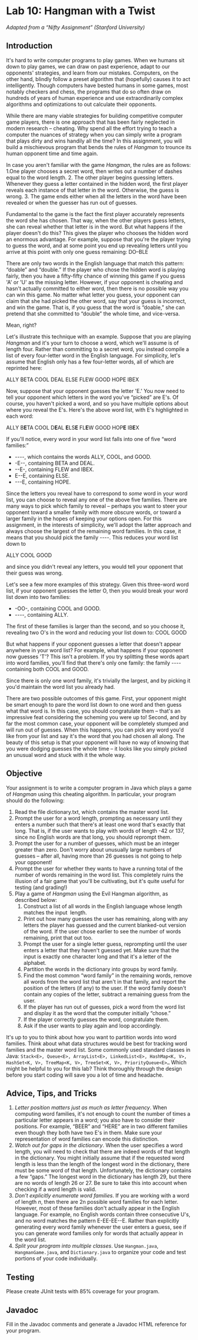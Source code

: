 # Lab 10: Hangman with a Twist
*Adapted from a “Nifty Assignment” (Stanford University)*

## Introduction
It's hard to write computer programs to play games. When we humans sit down to play games, we can draw on past experience, adapt to our opponents' strategies, and learn from our mistakes. Computers, on the other hand, blindly follow a preset algorithm that (hopefully) causes it to act intelligently. Though computers have bested humans in some games, most notably checkers and chess, the programs that do so often draw on hundreds of years of human experience and use extraordinarily complex algorithms and optimizations to out calculate their opponents.

While there are many viable strategies for building competitive computer game players, there is one approach that has been fairly neglected in modern research – cheating. Why spend all the effort trying to teach a computer the nuances of strategy when you can simply write a program that plays dirty and wins handily all the time? In this assignment, you will build a mischievous program that bends the rules of _Hangman_ to trounce its human opponent time and time again.

In case you aren't familiar with the game _Hangman_, the rules are as follows:
1.One player chooses a secret word, then writes out a number of dashes equal to the word length.
2.  The other player begins guessing letters. Whenever they guess a letter contained in the hidden word, the first player reveals each instance of that letter in the word. Otherwise, the guess is wrong.
3.  The game ends either when all the letters in the word have been revealed or when the guesser has run out of guesses.

Fundamental to the game is the fact the first player accurately represents the word she has chosen. That way, when the other players guess letters, she can reveal whether that letter is in the word. But what happens if the player doesn't do this? This gives the player who chooses the hidden word an enormous advantage. For example, suppose that you're the player trying to guess the word, and at some point you end up revealing letters until you arrive at this point with only one guess remaining:       DO–BLE

There are only two words in the English language that match this pattern: “doable” and “double.” If the player who chose the hidden word is playing fairly, then you have a fifty-fifty chance of winning this game if you guess 'A' or 'U' as the missing letter. However, if your opponent is cheating and hasn't actually committed to either word, then there is no possible way you can win this game. No matter what letter you guess, your opponent can claim that she had picked the other word, say that your guess is incorrect, and win the game. That is, if you guess that the word is “doable,” she can pretend that she committed to “double” the whole time, and vice-versa.

Mean, right?

Let's illustrate this technique with an example. Suppose that you are playing _Hangman_ and it's your turn to choose a word, which we'll assume is of length four. Rather than committing to a secret word, you instead compile a list of every four-letter word in the English language. For simplicity, let's assume that English only has a few four-letter words, all of which are reprinted here:

ALLY  BETA  COOL  DEAL  ELSE  FLEW  GOOD  HOPE  IBEX

Now, suppose that your opponent guesses the letter 'E.' You now need to tell your opponent which letters in the word you've “picked” are E's. Of course, you haven't picked a word, and so you have multiple options about where you reveal the E's. Here's the above word list, with E's highlighted in each word:

ALLY B**E**TA COOL D**E**AL **E**LS**E** FL**E**W GOOD HOP**E** IB**E**X

If you'll notice, every word in your word list falls into one of five “word families:”
- ----, which contains the words ALLY, COOL, and GOOD.
- -E--, containing BETA and DEAL.
- --E-, containing FLEW and IBEX.
- E--E, containing ELSE.
- ---E, containing HOPE.

Since the letters you reveal have to correspond to _some_ word in your word list, you can choose to reveal any one of the above five families. There are many ways to pick which family to reveal – perhaps you want to steer your opponent toward a smaller family with more obscure words, or toward a larger family in the hopes of keeping your options open. For this assignment, in the interests of simplicity, we'll adopt the latter approach and always choose the largest of the remaining word families. In this case, it means that you should pick the family ----. This reduces your word list down to

ALLY  COOL  GOOD

and since you didn't reveal any letters, you would tell your opponent that their guess was wrong.

Let's see a few more examples of this strategy. Given this three-word word list, if your opponent guesses the letter O, then you would break your word list down into two families:
- -OO-, containing COOL and GOOD.
- ----, containing ALLY.

The first of these families is larger than the second, and so you choose it, revealing two O's in the word and reducing your list down to:  COOL GOOD

But what happens if your opponent guesses a letter that doesn't appear anywhere in your word list? For example, what happens if your opponent now guesses 'T'? This isn't a problem. If you try splitting these words apart into word families, you'll find that there's only one family: the family ---- containing both COOL and GOOD.

Since there is only one word family, it's trivially the largest, and by picking it you'd maintain the word list you already had.

There are two possible outcomes of this game. First, your opponent might be smart enough to pare the word list down to one word and then guess what that word is. In this case, you should congratulate them – that's an impressive feat considering the scheming you were up to! Second, and by far the most common case, your opponent will be completely stumped and will run out of guesses. When this happens, you can pick any word you'd like from your list and say it's the word that you had chosen all along. The beauty of this setup is that your opponent will have no way of knowing that you were dodging guesses the whole time – it looks like you simply picked an unusual word and stuck with it the whole way.
## Objective
Your assignment is to write a computer program in Java which plays a game of _Hangman_ using this cheating algorithm. In particular, your program should do the following:
1. Read the file dictionary.txt, which contains the master word list.
2. Prompt the user for a word length, prompting as necessary until they enters a number such that there's at least one word that's exactly that long. That is, if the user wants to play with words of length -42 or 137, since no English words are that long, you should reprompt them.
3. Prompt the user for a number of guesses, which must be an integer greater than zero. Don't worry about unusually large numbers of guesses – after all, having more than 26 guesses is not going to help your opponent!
4. Prompt the user for whether they wants to have a running total of the number of words remaining in the word list. This completely ruins the illusion of a fair game that you'll be cultivating, but it's quite useful for testing (and grading!)
5. Play a game of _Hangman_ using the Evil Hangman algorithm, as described below:
	1. Construct a list of all words in the English language whose length matches the input  length.
	2. Print out how many guesses the user has remaining, along with any letters the player has guessed and the current blanked-out version of the word. If the user chose earlier to see the number of words remaining, print that out too.
	3. Prompt the user for a single letter guess, reprompting until the user enters a letter that they haven't guessed yet. Make sure that the input is exactly one character long and that it's a letter of the alphabet.
	4. Partition the words in the dictionary into groups by word family.
	5. Find the most common “word family” in the remaining words, remove all words from the word list that aren't in that family, and report the position of the letters (if any) to the user. If the word family doesn't contain any copies of the letter, subtract a remaining guess from the user.
	6. If the player has run out of guesses, pick a word from the word list and display it as the word that the computer initially “chose.”
	7. If the player correctly guesses the word, congratulate them.
	8. Ask if the user wants to play again and loop accordingly.

It's up to you to think about how you want to partition words into word families. Think about what data structures would be best for tracking word families and the master word list. Some commonly used standard classes in Java:  `Stack<E>, Queue<E>, ArrayList<E>, LinkedList<E>, HashMap<K, V>, HashSet<K, V>, TreeMap<K, V>, TreeSet<K, V>, PriorityQueue<E>…` Which might be helpful to you for this lab? Think thoroughly through the design before you start coding will save you a lot of time and headache.
## Advice, Tips, and Tricks
1. _Letter position matters just as much as letter frequency_. When computing word families, it's not enough to count the number of times a particular letter appears in a word; you also have to consider their positions. For example, “BEER” and “HERE” are in two different families even though they both have two E's in them. Make sure your representation of word families can encode this distinction.
2. _Watch out for gaps in the dictionary_. When the user specifies a word length, you will need to check that there are indeed words of that length in the dictionary. You might initially assume that if the requested word length is less than the length of the longest word in the dictionary, there must be some word of that length. Unfortunately, the dictionary contains a few “gaps.” The longest word in the dictionary has length 29, but there are no words of length 26 or 27. Be sure to take this into account when checking if a word length is valid.
3. _Don't explicitly enumerate word families_. If you are working with a word of length _n_, then there are 2n possible word families for each letter. However, most of these families don't actually appear in the English language. For example, no English words contain three consecutive U's, and no word matches the pattern E-EE-EE--E. Rather than explicitly generating every word family whenever the user enters a guess, see if you can generate word families only for words that actually appear in the word list.
4. _Split your program into multiple classes_. Use `Hangman.java`, `HangmanGame.java`, and `Dictionary.java` to organize your code and test portions of your code individually.

## Testing
Please create JUnit tests with 85% coverage for your program.

## Javadoc
Fill in the Javadoc comments and generate a Javadoc HTML reference for your program.

